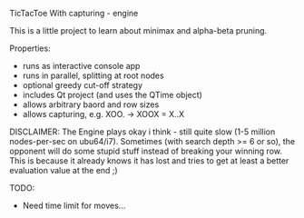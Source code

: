 TicTacToe With capturing - engine

This is a little project to learn about minimax and alpha-beta pruning.

Properties:
 - runs as interactive console app
 - runs in parallel, splitting at root nodes
 - optional greedy cut-off strategy 
 - includes Qt project (and uses the QTime object)
 - allows arbitrary baord and row sizes 
 - allows capturing, e.g. XOO. -> XOOX = X..X

DISCLAIMER:
The Engine plays okay i think - still quite slow (1-5 million nodes-per-sec on ubu64/i7).
Sometimes (with search depth >= 6 or so), the opponent will do some stupid stuff instead of breaking your winning row. This is because it already knows it has lost and tries to get at least a better evaluation value at the end ;)

TODO: 
 - Need time limit for moves...
